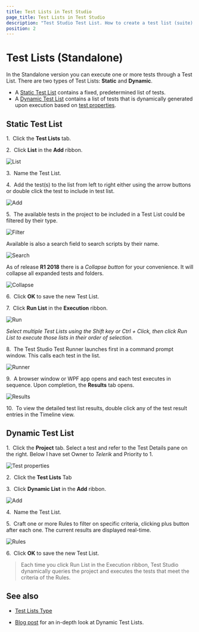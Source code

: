 ```yaml
---
title: Test Lists in Test Studio
page_title: Test Lists in Test Studio
description: "Test Studio Test List. How to create a test list (suite) in Test Studio. Static test list dynamic test list"
position: 2
---
```

# Test Lists (Standalone) #

In the Standalone version you can execute one or more tests through a Test List. There are two types of Test Lists: **Static** and **Dynamic**.

* A <a href="#static-test-list">Static Test List</a> contains a fixed, predetermined list of tests.
* A <a href="#dynamic-test-list">Dynamic Test List</a> contains a list of tests that is dynamically generated upon execution based on <a href="/features/test-maintenance/test-properties-standalone">test properties</a>.

## Static Test List ##

1.&nbsp; Click the **Test Lists** tab.

2.&nbsp; Click **List** in the **Add** ribbon.

![List][1]

3.&nbsp; Name the Test List.

4.&nbsp; Add the test(s) to the list from left to right either using the arrow buttons or double click the test to include in test list. 

![Add][2]

5.&nbsp; The available tests in the project to be included in a Test List could be filtered by their type. 

![Filter][9]

Available is also a search field to search scripts by their name. 

![Search][10]

As of release **R1 2018** there is a *Collapse button* for your convenience. It will collapse all expanded tests and folders.

![Collapse][11]

6.&nbsp; Click **OK** to save the new Test List.

7.&nbsp; Click **Run List** in the **Execution** ribbon.

![Run][3]

*Select multiple Test Lists using the Shift key or Ctrl + Click, then click Run List to execute those lists in their order of selection.*

8.&nbsp; The Test Studio Test Runner launches first in a command prompt window. This calls each test in the list.

![Runner][4]

9.&nbsp; A browser window or WPF app opens and each test executes in sequence. Upon completion, the **Results** tab opens.

![Results][5]

10.&nbsp; To view the detailed test list results, double click any of the test result entries in the Timeline view.

## Dynamic Test List ##

1.&nbsp; Click the **Project** tab. Select a test and refer to the Test Details pane on the right. Below I have set Owner to *Telerik* and Priority to 1.

![Test properties][6]

2.&nbsp; Click the **Test Lists** Tab

3.&nbsp; Click **Dynamic List** in the **Add** ribbon.

![Add][7]

4.&nbsp; Name the Test List.

5.&nbsp; Craft one or more Rules to filter on specific criteria, clicking plus button after each one. The current results are displayed real-time.

![Rules][8]

6.&nbsp; Click **OK** to save the new Test List.

> Each time you click Run List in the Execution ribbon, Test Studio dynamically queries the project and executes the tests that meet the criteria of the Rules.

## See also ##
* <a href="test-lists-type-standalone" target="_blank">Test Lists Type</a>

* <a href="http://blogs.telerik.com/automated-testing-tools/posts/13-09-23/power-of-dynamic-test-lists" target="_blank">Blog post</a> for an in-depth look at Dynamic Test Lists.

[1]: /img/general-information/test-execution/test-lists-standalone/fig1.png
[2]: /img/general-information/test-execution/test-lists-standalone/fig2.png
[3]: /img/general-information/test-execution/test-lists-standalone/fig3.png
[4]: /img/general-information/test-execution/test-lists-standalone/fig4.png
[5]: /img/general-information/test-execution/test-lists-standalone/fig5.png
[6]: /img/general-information/test-execution/test-lists-standalone/fig6.png
[7]: /img/general-information/test-execution/test-lists-standalone/fig7.png
[8]: /img/general-information/test-execution/test-lists-standalone/fig8.png
[9]: /img/general-information/test-execution/test-lists-standalone/fig2_FilterTestsByType.png
[10]: /img/general-information/test-execution/test-lists-standalone/fig2_searchField.png
[11]: /img/general-information/test-execution/test-lists-standalone/fig2_collapse.png
